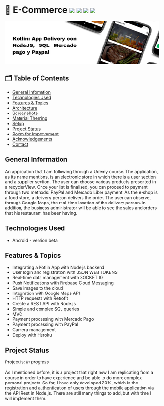 # 🏪 E-Commerce ![](https://img.shields.io/static/v1?style=plastic&label=Language&labelColor=212121&message=Kotlin&color=9719ff) ![](https://img.shields.io/static/v1?style=plastic&label=Technology&labelColor=212121&message=Android&color=#a4c639) ![](https://img.shields.io/static/v1?style=plastic&label=Backend&labelColor=212121&message=Node.js&color=green) ![](https://img.shields.io/static/v1?style=plastic&label=Layout&labelColor=212121&message=XML&color=ff0068)

![](ecommerce.cover.png?raw=true)

## 🗂 Table of Contents
* [General Infomation](#general-information)
* [Technologies Used](#technologies-used)
* [Features & Topics](#features-&-topics)
* [Architecture](#architecture)
* [Screenshots](#screenshots)
* [Material Theming](#material-theming)
* [Setup](#setup)
* [Project Status](#project-status)
* [Room for Improvement](#room-for-improvement)
* [Acknowledgements](#acknowledgements)
* [Contact](#contact)
<!-- * [License](#license) -->

## General Information
An application that I am following through a Udemy course. The application, as its name mentions, is an electronic store in which there is a user section and a supplier section. The user can choose various products presented in a recyclerView. Once your list is finalized, you can proceed to payment through two methods: PayPal and Mercado Libre payment. As the e-shop is a food store, a delivery person delivers the order. The user can observe, through Google Maps, the real-time location of the delivery person. In addition, the business administrator will be able to see the sales and orders that his restaurant has been having.

## Technologies Used
* Android - version beta

## Features & Topics
* Integrating a Kotlin App with Node.js backend
* User login and registration with JSON WEB TOKENS
* Real-time data management with SOCKET IO
* Push Notifications with Firebase Cloud Messaging
* Save images to the cloud
* Integration with Google Maps API
* HTTP requests with Retrofit
* Create a REST API with Node.js
* Simple and complex SQL queries
* MVC
* Payment processing with Mercado Pago
* Payment processing with PayPal
* Camera management
* Deploy with Heroku

## Project Status
Project is: _in progress_
<br />
<br />
As I mentioned before, it is a project that right now I am replicating from a course in order to have experience and be able to do more complex personal projects. So far, I have only developed 20%, which is the registration and authentication of users through the mobile application via the API Rest in Node.js. There are still many things to add, but with time I will implement them. 
